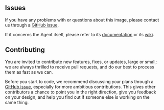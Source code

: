 ## Issues

If you have any problems with or questions about this image, please contact us through a [GitHub issue](%%GITHUB_REPO%%/issues).

If it concerns the Agent itself, please refer to its [documentation](http://docs.datadoghq.com/) or its [wiki](https://github.com/DataDog/dd-agent/wiki).

## Contributing

You are invited to contribute new features, fixes, or updates, large or small;
we are always thrilled to receive pull requests, and do our best to process them as fast as we can.

Before you start to code, we recommend discussing your plans through a [GitHub issue](%%GITHUB_REPO%%/issues), especially for more ambitious
contributions. This gives other contributors a chance to point you in the right
direction, give you feedback on your design, and help you find out if someone
else is working on the same thing.
